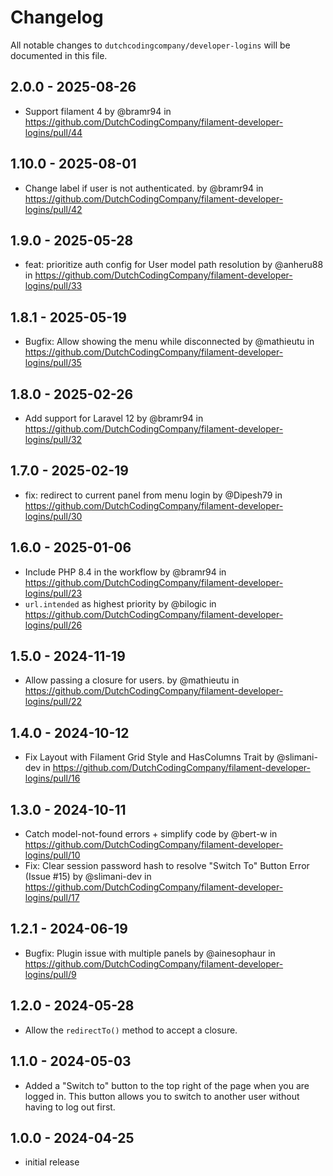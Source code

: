 # Changelog

All notable changes to `dutchcodingcompany/developer-logins` will be documented in this file.

## 2.0.0 - 2025-08-26

- Support filament 4 by @bramr94 in https://github.com/DutchCodingCompany/filament-developer-logins/pull/44

## 1.10.0 - 2025-08-01

- Change label if user is not authenticated. by @bramr94 in https://github.com/DutchCodingCompany/filament-developer-logins/pull/42

## 1.9.0 - 2025-05-28

- feat: prioritize auth config for User model path resolution by @anheru88 in https://github.com/DutchCodingCompany/filament-developer-logins/pull/33

## 1.8.1 - 2025-05-19

- Bugfix: Allow showing the menu while disconnected by @mathieutu in https://github.com/DutchCodingCompany/filament-developer-logins/pull/35

## 1.8.0 - 2025-02-26

- Add support for Laravel 12 by @bramr94 in https://github.com/DutchCodingCompany/filament-developer-logins/pull/32

## 1.7.0 - 2025-02-19

- fix: redirect to current panel from menu login by @Dipesh79 in https://github.com/DutchCodingCompany/filament-developer-logins/pull/30

## 1.6.0 - 2025-01-06

- Include PHP 8.4 in the workflow by @bramr94 in https://github.com/DutchCodingCompany/filament-developer-logins/pull/23
- `url.intended` as highest priority by @bilogic in https://github.com/DutchCodingCompany/filament-developer-logins/pull/26

## 1.5.0 - 2024-11-19

- Allow passing a closure for users. by @mathieutu in https://github.com/DutchCodingCompany/filament-developer-logins/pull/22

## 1.4.0 - 2024-10-12

- Fix Layout with Filament Grid Style and HasColumns Trait by @slimani-dev in https://github.com/DutchCodingCompany/filament-developer-logins/pull/16

## 1.3.0 - 2024-10-11

- Catch model-not-found errors + simplify code by @bert-w in https://github.com/DutchCodingCompany/filament-developer-logins/pull/10
- Fix: Clear session password hash to resolve "Switch To" Button Error (Issue #15) by @slimani-dev in https://github.com/DutchCodingCompany/filament-developer-logins/pull/17

## 1.2.1 - 2024-06-19

- Bugfix: Plugin issue with multiple panels by @ainesophaur in https://github.com/DutchCodingCompany/filament-developer-logins/pull/9

## 1.2.0 - 2024-05-28

- Allow the `redirectTo()` method to accept a closure.

## 1.1.0 - 2024-05-03

- Added a "Switch to" button to the top right of the page when you are logged in. This button allows you to switch to another user without having to log out first.

## 1.0.0 - 2024-04-25

- initial release
